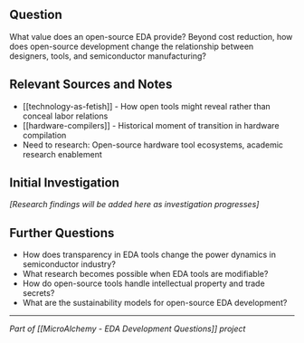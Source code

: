 ## Question
What value does an open-source EDA provide? Beyond cost reduction, how does open-source development change the relationship between designers, tools, and semiconductor manufacturing?

## Relevant Sources and Notes
- [[technology-as-fetish]] - How open tools might reveal rather than conceal labor relations
- [[hardware-compilers]] - Historical moment of transition in hardware compilation
- Need to research: Open-source hardware tool ecosystems, academic research enablement

## Initial Investigation
*[Research findings will be added here as investigation progresses]*

## Further Questions
- How does transparency in EDA tools change the power dynamics in semiconductor industry?
- What research becomes possible when EDA tools are modifiable?
- How do open-source tools handle intellectual property and trade secrets?
- What are the sustainability models for open-source EDA development?

---
*Part of [[MicroAlchemy - EDA Development Questions]] project*